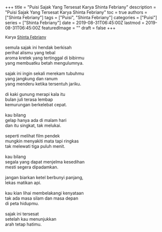 +++
title = "Puisi Sajak Yang Tersesat Karya Shinta Febriany"
description = "Puisi Sajak Yang Tersesat Karya Shinta Febriany"
toc = true
authors = ["Shinta Febriany"]
tags = ["Puisi", "Shinta Febriany"]
categories = ["Puisi"]
series = ["Shinta Febriany"]
date = 2019-08-31T06:45:00Z
lastmod = 2019-08-31T06:45:00Z
featuredImage = ""
draft = false
+++

<div style="text-align: justify;">
<div style="font-size: small;">Karya <a href="/authors/shinta-febriany/" target="_blank">Shinta Febriany</a></div><br />
semula sajak ini hendak berkisah<br />perihal alismu yang tebal<br />aroma kretek yang tertinggal di bibirmu<br />yang membuatku betah mengulumnya.<br /><br />sajak ini ingin sekali merekam tubuhmu<br />yang jangkung dan ranum<br />yang menderu ketika tersentuh jariku.<br /><br />di kaki gunung merapi kala itu<br />bulan juli terasa lembap<br />kemurungan berkelebat cepat.<br /><br />kau bilang<br />gelap hanya ada di malam hari<br />dan itu singkat, tak melukai.<br /><br />seperti melihat film pendek<br />mungkin menyakiti mata tapi ringkas<br />tak melewati tiga puluh menit.<br /><br />kau bilang<br />segala yang dapat menjelma kesedihan<br />mesti segera dipadamkan.<br /><br />jangan biarkan ketel berbunyi panjang,<br />lekas matikan api.<br /><br />kau kian lihai membelakangi kenyataan<br />tak ada masa silam dan masa depan<br />di peta hidupmu.<br /><br />sajak ini tersesat<br />setelah kau menunjukkan<br />arah tetap hatimu.</div>
